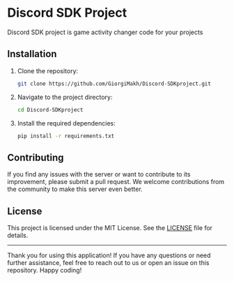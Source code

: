 # Discord SDK Project 

Discord SDK project is game activity changer code for your projects

## Installation

1. Clone the repository:

    ```bash
    git clone https://github.com/GiorgiMakh/Discord-SDKproject.git
    ```

2. Navigate to the project directory:

    ```bash
    cd Discord-SDKproject
    ```

3. Install the required dependencies:

    ```bash
    pip install -r requirements.txt
    ```

## Contributing

If you find any issues with the server or want to contribute to its improvement, please submit a pull request. We welcome contributions from the community to make this server even better.

## License

This project is licensed under the MIT License. See the [LICENSE](LICENSE) file for details.

---

Thank you for using this application! If you have any questions or need further assistance, feel free to reach out to us or open an issue on this repository. Happy coding!
